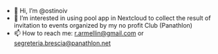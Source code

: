 - 👋 Hi, I’m @ostinoiv
- 👀 I’m interested in using pool app in Nextcloud to collect the result of invitation to events organized by my no profit Club (Panathlon)
- 📫 How to reach me:   r.armellin@gmail.com      or   segreteria.brescia@panathlon.net

<!---
ostinoiv/ostinoiv is a ✨ special ✨ repository because its `README.md` (this file) appears on your GitHub profile.
You can click the Preview link to take a look at your changes.
--->

